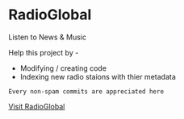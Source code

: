 # RadioGlobal
Listen to News & Music

Help this project by -
- Modifying / creating code
- Indexing new radio staions with thier metadata

`Every non-spam commits are appreciated here`
 
[Visit RadioGlobal](http://radioglobal.ga)
